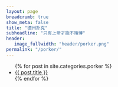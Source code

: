 ```yaml
---
layout: page
breadcrumb: true
show_meta: false
title: "德州扑克"
subheadline: "只有上帝才能不赌博"
header:
   image_fullwidth: "header/porker.png"
permalink: "/porker/"
---
```

<ul>
    {% for post in site.categories.porker %}
    <li><a href="{{ site.url }}{{ site.baseurl }}{{ post.url }}">{{ post.title }}</a></li>
    {% endfor %}
</ul>